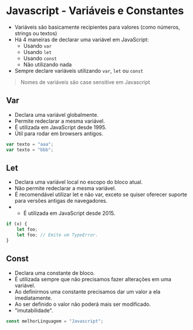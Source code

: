 # Javascript - Variáveis e Constantes

- Variáveis são basicamente recipientes para valores (como números, strings ou textos)
- Há 4 maneiras de declarar uma variável em JavaScript:
    - Usando ``` var ```
    - Usando ``` let ```
    - Usando ``` const ```
    - Não utilizando nada
- Sempre declare variáveis utilizando ``` var ```, ``` let ``` ou ``` const ```

> Nomes de variáveis são case sensitive em Javascript

## Var

- Declara uma variável globalmente.
- Permite redeclarar a mesma variável.
- É utilizada em JavaScript desde 1995.
- Útil para rodar em browsers antigos.

~~~javascript
var texto = "aaa";
var texto = "bbb";
~~~

## Let

- Declara uma variável local no escopo do bloco atual.
- Não permite redeclarar a mesma variável.
- É recomendável utilizar let e não var, exceto se quiser oferecer suporte para versões antigas de navegadores.
- - É utilizada em JavaScript desde 2015.

~~~javascript
if (x) {
    let foo;
    let foo; // Emite um TypeError.
}
~~~

## Const

- Declara uma constante de bloco.
- É utilizada sempre que não precisamos fazer alterações em uma variável.
- Ao definirmos uma constante precisamos dar um valor a ela imediatamente.
- Ao ser definido o valor não poderá mais ser modificado.
- "imutabilidade".

~~~javascript
const melhorLinguagem = "Javascript";
~~~
